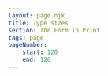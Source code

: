 ```yaml
---
layout: page.njk
title: Type sizes
section: The Form in Print
tags: page
pageNumber:
    start: 120
    end: 120
---
```

